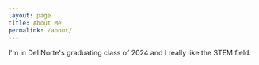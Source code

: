 ```yaml
---
layout: page
title: About Me
permalink: /about/
---
```


I'm in Del Norte's graduating class of 2024 and I really like the STEM field.
